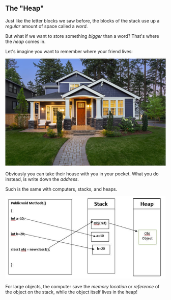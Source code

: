 ## The "Heap"

Just like the letter blocks we saw before, the blocks of the stack use up a _regular_ amount of space called a _word_.

But what if we want to store something _bigger_ than a word? That's where the _heap_ comes in.

Let's imagine you want to remember where your friend lives:

![house](assets/house.jpg)

Obviously you can take their house with you in your pocket. What you do instead, is write down the _address_.

Such is the same with computers, stacks, and heaps.

![heap](assets/heap.jpg)

For large objects, the computer save the _memory location_ or _reference_ of the object on the stack, while the object itself lives in the heap!